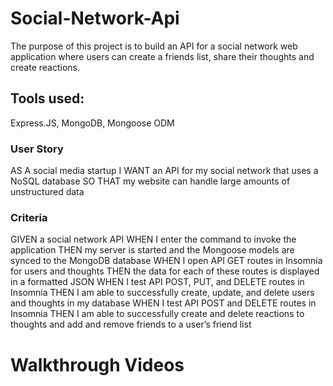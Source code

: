 # Social-Network-Api


The purpose of this project is to build an API for a social network web application where users can create a friends list, share their thoughts and create reactions. 

## Tools used: 
Express.JS, MongoDB, Mongoose ODM

### User Story
AS A social media startup
I WANT an API for my social network that uses a NoSQL database
SO THAT my website can handle large amounts of unstructured data

### Criteria
GIVEN a social network API
WHEN I enter the command to invoke the application
THEN my server is started and the Mongoose models are synced to the MongoDB database
WHEN I open API GET routes in Insomnia for users and thoughts
THEN the data for each of these routes is displayed in a formatted JSON
WHEN I test API POST, PUT, and DELETE routes in Insomnia
THEN I am able to successfully create, update, and delete users and thoughts in my database
WHEN I test API POST and DELETE routes in Insomnia
THEN I am able to successfully create and delete reactions to thoughts and add and remove friends to a user’s friend list

# Walkthrough Videos